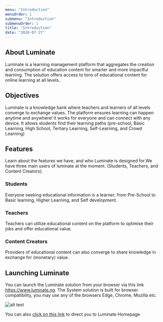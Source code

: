 ```yaml
---
menu: "Introduction"
menuOrder: 1
submenu: "Introduction"
submenuOrder: 1
title: "Introduction"
date: "2020-07-27"
---
```


## About Luminate

  Luminate is a learning management platform that aggregates the creation
  and consumption of education content for smarter and more impactful
  learning. The solution offers access to tons of educational content for
  online learning at all levels..

## Objectives

Luminate is a knowledge bank where teachers and learners of all levels
converge to exchange values.
The platform ensures learning can happen anytime and anywhere! it works
for everyone and can connect with any device. It allows students find
their learning paths (pre-school, Basic Learning, High School, Tertiary
Learning, Self-Learning, and Crowd Learning)

## Features

Learn about the features we have, and who Luminate is designed for.We have
      three main users of luminate at the moment. (Students, Teachers, and
      Content Creators).

### Students

Everyone seeking educational information is a learner; from Pre-School to
      Basic learning, Higher Learning, and Self development.

### Teachers

Teachers can utilize educational content on the platform to optimise their
      jobs and offer educational value.

### Content Creators

Providers of educational content can also converge to share knowledge in
exchange for (monetary) value.

## Launching Luminate

You can launch the Luminate solution from your browser via this link
<https://www.luminate.ng>. The System solution is built for browser
compatibility, you may use any of the browsers Edge, Chrome, Mozilla etc.

![alt text](/images/landing_page.jpg "Title")

You can also [click on this link](https://www.luminate.ng) to direct you to Luminate Homepage
